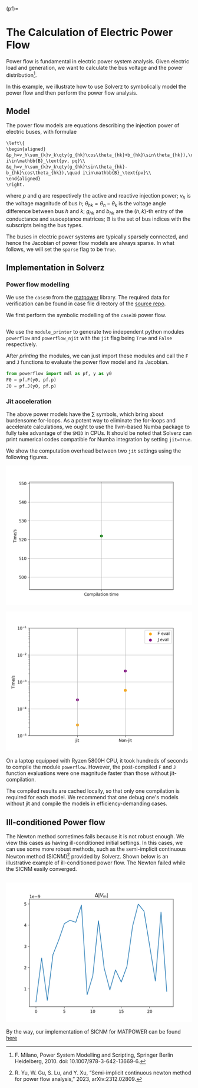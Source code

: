 (pf)=

# The Calculation of Electric Power Flow

Power flow is fundamental in electric power system analysis. Given electric load and generation, we want to calculate 
the bus voltage and the power distribution[^book1].

In this example, we illustrate how to use Solverz to symbolically model the power flow and then perform the power flow
analysis.

## Model

The power flow models are equations describing the injection power of electric buses, with formulae

```{math}
\left\{
\begin{aligned}
&p_h=v_h\sum_{k}v_k\qty(g_{hk}\cos\theta_{hk}+b_{hk}\sin\theta_{hk}),\quad i\in\mathbb{B}_\text{pv, pq}\\
&q_h=v_h\sum_{k}v_k\qty(g_{hk}\sin\theta_{hk}-b_{hk}\cos\theta_{hk}),\quad i\in\mathbb{B}_\text{pv}\\
\end{aligned}
\right.
```

where $p$ and $q$ are respectively the active and reactive injection power; $v_h$ is the voltage magnitude of bus $h$; $\theta_{hk}=\theta_h-\theta_k$ is the voltage angle difference between bus $h$ and $k$; $g_{hk}$ and $b_{hk}$ are the $(h, k)$-th entry of the conductance and susceptance matrices; $\mathbb{B}$ is the set of bus indices with the subscripts being the bus types.

The buses in electric power systems are typically sparsely connected, and hence the Jacobian of power flow models are always sparse. In what follows, we will set the `sparse` flag to be `True`.

## Implementation in Solverz

### Power flow modelling

We use the `case30` from the [matpower](https://matpower.org/) library. The required data for verification can be found in case file directory of the [source repo](https://github.com/rzyu45/Solverz-Cookbook).

We first perform the symbolic modelling of the `case30` power flow. 

```{literalinclude} src/pf_mdl.py
```

We use the `module_printer` to generate two independent python modules `powerflow` and `powerflow_njit` with the `jit` flag being `True` and `False` respectively. 

After *printing* the modules, we can just import these modules and call the `F` and `J` functions to evaluate the power flow model and its Jacobian.

```python
from powerflow import mdl as pf, y as y0
F0 = pf.F(y0, pf.p)
J0 = pf.J(y0, pf.p)
```

### Jit acceleration

The above power models have the $\sum$ symbols, which bring about burdensome for-loops. As a potent way to eliminate the for-loops and accelerate calculations, we ought to use the llvm-based Numba package to fully take advantage of the `SMID` in CPUs. It should be noted that Solverz can print numerical codes compatible for Numba integration by setting `jit=True`. 

We show the computation overhead between two `jit` settings using the following figures.

![omega](fig/time_prof.png)

![omega](fig/time_prof_01.png)

On a laptop equipped with Ryzen 5800H CPU, it took hundreds of seconds to compile the module `powerflow`. However, the post-compiled `F` and `J` function evaluations were one magnitude faster than those without jit-compilation. 

The compiled results are cached locally, so that only one compilation is required for each model. We recommend that one debug one's models without jit and compile the models in efficiency-demanding cases.

## Ill-conditioned Power flow

The Newton method sometimes fails because it is not robust enough. We view this cases as having ill-conditioned initial settings. In this cases, we can use some more robust methods, such as the semi-implicit continuous Newton method (SICNM)[^sicnm] provided by Solverz. Shown below is an illustrative example of ill-conditioned power flow. The Newton failed while the SICNM easily converged. 


```{literalinclude} src/ill_pf.py
```

![omega](fig/ill_pf.png)

By the way, our implementation of SICNM for MATPOWER can be found [here](https://github.com/rzyu45/MATPOWER-SICNM/blob/main/src/sicnm.m)

[^book1]: F. Milano, Power System Modelling and Scripting, Springer Berlin Heidelberg, 2010. doi: 10.1007/978-3-642-13669-6.
[^sicnm]: R. Yu, W. Gu, S. Lu, and Y. Xu, “Semi-implicit continuous newton method for power flow analysis,” 2023, arXiv:2312.02809.
